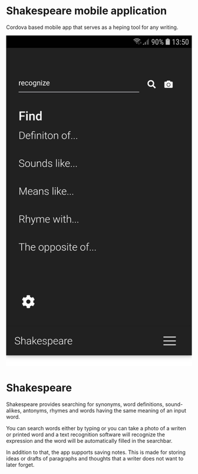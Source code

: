 # Shakespeare mobile application

Cordova based mobile app that serves as a heping tool for any writing.

![Funky](https://github.com/katarina-sipos/shakespeare/blob/master/search.jpg?=100x20)

# Shakespeare
Shakespeare provides searching for synonyms, word definitions, sound-alikes, antonyms, rhymes and words having the same meaning of an input word.

You can search words either by typing or you can take a photo of a writen or printed word and a text recognition software will recognize the expression and the word will be automatically filled in the searchbar.

In addition to that, the app supports saving notes. This is made for storing ideas or drafts of paragraphs and thoughts that a writer does not want to later forget.
